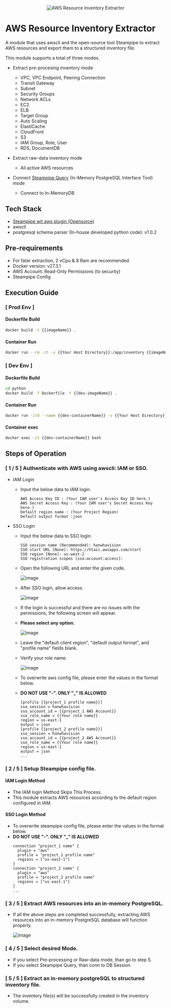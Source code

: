 <p align="center">
  <img src="https://github.com/user-attachments/assets/08ed8337-916c-4ae7-8c1c-66d26ff85329" alt="AWS Resource Inventory Extractor">
</p>

# AWS Resource Inventory Extractor

A module that uses awscli and the open-source tool Steampipe to extract AWS resources and export them to a structured inventory file.

This module supports a total of three modes.

- Extract pre-procesing inventory mode
  - VPC, VPC Endpoint, Peering Connection
  - Transit Gateway
  - Subnet
  - Security Groups
  - Network ACLs
  - EC2
  - ELB
  - Target Group
  - Auto Scaling
  - ElastiCache
  - CloudFront
  - S3
  - IAM Group, Role, User
  - RDS, DocumentDB

- Extract raw-data inventory mode
  - All active AWS resources

- Connect [Steampipe Query](https://steampipe.io/docs/query/query-shell) (In-Memory PostgreSQL Interface Tool) mode
  - Connect to In-MemoryDB

## Tech Stack
- [Steampipe wit aws plugin (Opensorce)](https://hub.steampipe.io/plugins/turbot/aws)
- awscli
- postgresql schema parser (In-house developed python code): v1.0.2

## Pre-requirements
- For fater extraction, 2 vCpu & 8 Ram are recommended
- Docker version: v27.3.1
- AWS Account: Read-Only Permissions (to security)
- Steampipe Config

## Execution Guide
### [ Prod Env ]
#### Dockerfile Build
```bash
docker build -t {{imageName}} .
```
#### Container Run
```bash
docker run --rm -it -v {{Your Host Directory}}:/app/inventory {{imageName}}
```
### [ Dev Env ]
#### Dockerfile Build
```bash
cd python
docker build -f Dockerfile -t {{dev-imageName}} .
```
#### Container Run
```bash
docker run -itd --name {{dev-containerName}} -v {{Your Host Directory}}:/app/inventory {{dev-imageName}}
```
#### Container exec
```bash
docker exec -it {{dev-containerName}} bash
```

## Steps of Operation
### [ 1 / 5 ] Authenticate with AWS using awscli: IAM or SSO.

- IAM Login
  - Input the below data to IAM login.
    ```
    AWS Access Key ID : (Your IAM user's Access Key ID here.)
    AWS Secret Access Key : (Your IAM user's Secret Access Key here.)
    Default region name : (Your Project Region)
    Default output format :json 
    ```

- SSO Login
  - Input the below data to SSO login.
    ```
    SSO session name (Recommended): hanwhavision
    SSO start URL [None]: https://htaic.awsapps.com/start
    SSO region [None]: us-west-2
    SSO registration scopes [sso:account:access]:
    ```
  - Open the following URL and enter the given code.
    
    ![image](https://github.com/user-attachments/assets/ade9aa67-a885-4117-ad52-375ae7ec55be)
  
  - After SSO login, allow access.
  
    ![image](https://github.com/user-attachments/assets/dd72cd0d-7060-45fb-8ae0-bf3b8f52967e)
  
  - If the login is successful and there are no issues with the permissions, the following screen will appear.
  - **Please select any option.**
  
    ![image](https://github.com/user-attachments/assets/d9119b03-fb31-40b4-a3c0-1985dd9deeb2)
  
  - Leave the "default client region", "default output format", and "profile name" fields blank.
  - Verify your role name.
  
    ![image](https://github.com/user-attachments/assets/89e1d050-121e-4bf0-8096-43efc0169251)
 
  - To overwrite aws config file, please enter the values in the format below.
  - **DO NOT USE "-". ONLY "_" IS ALLOWED**
    ```
    [profile {{project_1 profile name}}]
    sso_session = hanwhavision
    sso_account_id = {{project_1 AWS Account}}
    sso_role_name = {{Your role name}}
    region = us-east-1
    output = json
    [profile {{project_2 profile name}}]
    sso_session = hanwhavision
    sso_account_id = {{project_2 AWS Account}}
    sso_role_name = {{Your role name}}
    region = us-east-1
    output = json
    ...
    ```

### [ 2 / 5 ] Setup Steampipe config file.
#### IAM Login Method
- The IAM login Method Skips This Process.
- This module extracts AWS resources according to the default region configured in IAM.

#### SSO Login Method
- To overwrite steampipe config file, please enter the values in the format below.
- **DO NOT USE "-". ONLY "_" IS ALLOWED**
  ```
  connection "project_1 name" {
    plugin = "aws"
    profile = "project_1 profile name"
    regions = ["us-east-1"]
  }
  connection "project_2 name" {
    plugin = "aws"
    profile = "project_2 profile name"
    regions = ["us-east-1"]
  }
  ...
  ``` 
### [ 3 / 5 ] Extract AWS resources into an in-memory PostgreSQL.
- If all the above steps are completed successfully, extracting AWS resources into an in-memory PostgreSQL database will function properly.

  ![image](https://github.com/user-attachments/assets/15e94696-beb0-4c10-ad6e-9d9f3121d27b)

### [ 4 / 5 ] Select desired Mode.
- If you select Pre-processing or Raw-data mode, than go to step 5.
- If you select Steampipe Query, than conn to DB Session.

### [ 5 / 5 ] Extract an in-memory postgreSQL to structured inventory file.
- The inventory file(s) will be successfully created in the inventory volume.
